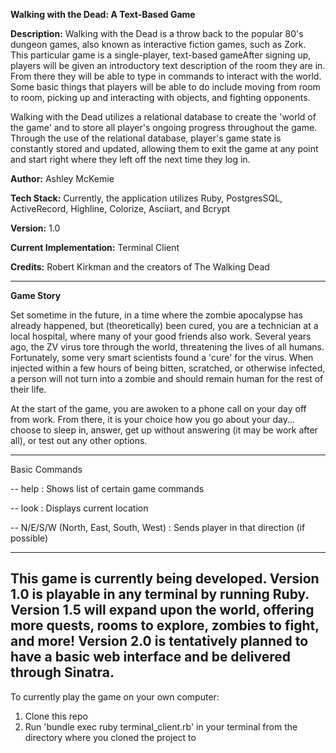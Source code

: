 <b>Walking with the Dead: A Text-Based Game</b>

<b>Description:</b> Walking with the Dead is a throw back to the popular 80's dungeon games, also known as interactive fiction games, such as Zork. This particular game is a single-player, text-based gameAfter signing up, players will be given an introductory text description of the room they are in. From there they will be able to type in commands to interact with the world. Some basic things that players will be able to do include moving from room to room, picking up and interacting with objects, and fighting opponents.

Walking with the Dead utilizes a relational database to create the 'world of the game' and to store all player's ongoing progress throughout the game. Through the use of the relational database, player's game state is constantly stored and updated, allowing them to exit the game at any point and start right where they left off the next time they log in.

<b>Author:</b> Ashley McKemie

<b>Tech Stack:</b> Currently, the application utilizes Ruby, PostgresSQL, ActiveRecord, Highline, Colorize, Asciiart, and Bcrypt

<b>Version:</b> 1.0

<b>Current Implementation:</b> Terminal Client

<b>Credits:</b> Robert Kirkman and the creators of The Walking Dead

-----------------------------------------------------------------------------------------------------------------------

<b>Game Story</b>

Set sometime in the future, in a time where the zombie apocalypse has already happened, but (theoretically) been cured, you are a technician at a local hospital, where many of your good friends also work. Several years ago, the ZV virus tore through the world, threatening the lives of all humans. Fortunately, some very smart scientists found a 'cure' for the virus. When injected within a few hours of being bitten, scratched, or otherwise infected, a person will not turn into a zombie and should remain human for the rest of their life.

At the start of the game, you are awoken to a phone call on your day off from work. From there, it is your choice how you go about your day... choose to sleep in, answer, get up without answering (it may be work after all), or test out any other options.

-----------------------------------------------------------------------------------------------------------------------

Basic Commands

-- help : Shows list of certain game commands

-- look : Displays current location

-- N/E/S/W (North, East, South, West) : Sends player in that direction (if possible)

-----------------------------------------------------------------------------------------------------------------------

This game is currently being developed. Version 1.0 is playable in any terminal by running Ruby. Version 1.5 will expand upon the world, offering more quests, rooms to explore, zombies to fight, and more! Version 2.0 is tentatively planned to have a basic web interface and be delivered through Sinatra.
-----------------------------------------------------------------------------------------------------------------------

To currently play the game on your own computer:

1) Clone this repo
2) Run 'bundle exec ruby terminal_client.rb' in your terminal from the directory where you cloned the project to

